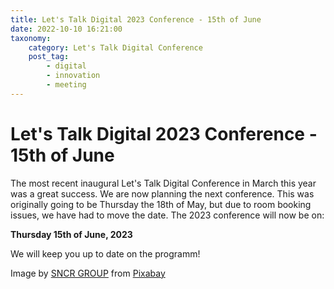```yaml
---
title: Let's Talk Digital 2023 Conference - 15th of June
date: 2022-10-10 16:21:00
taxonomy:
    category: Let's Talk Digital Conference
    post_tag:
        - digital
        - innovation
        - meeting
---
```


# Let's Talk Digital 2023 Conference - 15th of June

The most recent inaugural Let's Talk Digital Conference in March this year was a great success. We are now planning the next conference. This was originally going to be Thursday the 18th of May, but due to room booking issues, we have had to move the date. The 2023 conference will now be on:

<strong>Thursday 15th of June, 2023</strong>

We will keep you up to date on the programm!

Image by <a href="https://pixabay.com/users/sncr_group-4076118/?utm_source=link-attribution&amp;utm_medium=referral&amp;utm_campaign=image&amp;utm_content=3518465">SNCR GROUP</a> from <a href="https://pixabay.com//?utm_source=link-attribution&amp;utm_medium=referral&amp;utm_campaign=image&amp;utm_content=3518465">Pixabay</a>